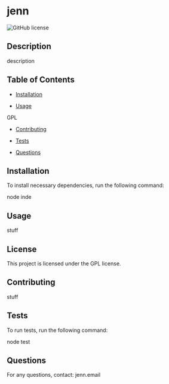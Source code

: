 # jenn
![GitHub license](https://img.shields.io/badge/license-GPL-blue.svg)

## Description

description

## Table of Contents

* [Installation](#installation)

* [Usage](#usage)

GPL

* [Contributing](#contributing)

* [Tests](#tests)

* [Questions](#questions)

## Installation

To install necessary dependencies, run the following command:

node inde

## Usage

stuff

## License

This project is licensed under the GPL license.

## Contributing

stuff 

## Tests

To run tests, run the following command:

node test

## Questions

For any questions, contact: jenn.email

